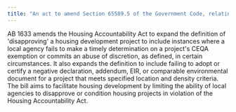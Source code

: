 ```yaml
---
title: "An act to amend Section 65589.5 of the Government Code, relating to housing."
---
```


AB 1633 amends the Housing Accountability Act to expand the definition of 'disapproving' a housing development project to include instances where a local agency fails to make a timely determination on a project's CEQA exemption or commits an abuse of discretion, as defined, in certain circumstances. It also expands the definition to include failing to adopt or certify a negative declaration, addendum, EIR, or comparable environmental document for a project that meets specified location and density criteria. The bill aims to facilitate housing development by limiting the ability of local agencies to disapprove or condition housing projects in violation of the Housing Accountability Act.
